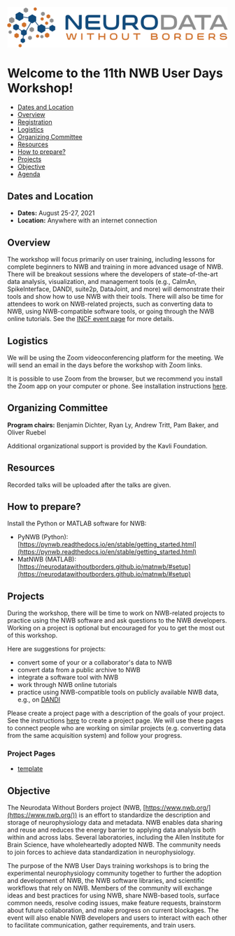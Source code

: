 
<img alt="Remote hackathon" src="logo_brain_text_white_hor.png">

# Welcome to the 11th NWB User Days Workshop!

  * [Dates and Location](#dates-and-location)
  * [Overview](#overview)
  * [Registration](#registration)
  * [Logistics](#logistics)
  * [Organizing Committee](#organizing-committee)
  * [Resources](#resources)
  * [How to prepare?](#how-to-prepare)
  * [Projects](#projects)
  * [Objective](#objective)
  * [Agenda](#agenda)

## Dates and Location

- **Dates:** August 25-27, 2021
- **Location:** Anywhere with an internet connection

## Overview

The workshop will focus primarily on user training, including lessons for 
complete beginners to NWB and training in more advanced usage of NWB. 
There will be breakout sessions where the developers of state-of-the-art 
data analysis, visualization, and management tools (e.g., CaImAn, 
SpikeInterface, DANDI, suite2p, DataJoint, and more) will demonstrate 
their tools and show how to use NWB with their tools. There will also 
be time for attendees to work on NWB-related projects, such as converting
data to NWB, using NWB-compatible software tools, or going through the 
NWB online tutorials. See the [INCF event page](https://www.incf.org/neurodata-without-borders-nwb-user-training-workshop) for more details.

## Logistics

We will be using the Zoom videoconferencing platform for the meeting.
We will send an email in the days before the workshop with Zoom links.

It is possible to use Zoom from the browser, but we recommend you install the Zoom app on your computer or phone.
See installation instructions [here](https://zoom.us/download).

## Organizing Committee

**Program chairs:** Benjamin Dichter, Ryan Ly, Andrew Tritt, Pam Baker, and Oliver Ruebel

Additional organizational support is provided by the Kavli Foundation.

## Resources

Recorded talks will be uploaded after the talks are given.

## How to prepare?

Install the Python or MATLAB software for NWB:
  * PyNWB (Python): [https://pynwb.readthedocs.io/en/stable/getting_started.html](https://pynwb.readthedocs.io/en/stable/getting_started.html)
  * MatNWB (MATLAB): [https://neurodatawithoutborders.github.io/matnwb/#setup](https://neurodatawithoutborders.github.io/matnwb/#setup)

## Projects

During the workshop, there will be time to work on NWB-related projects to practice using the NWB software and ask
questions to the NWB developers. Working on a project is optional but encouraged for you to get the most out of this
workshop.

Here are suggestions for projects:
  * convert some of your or a collaborator's data to NWB
  * convert data from a public archive to NWB
  * integrate a software tool with NWB
  * work through NWB online tutorials
  * practice using NWB-compatible tools on publicly available NWB data, e.g., on [DANDI](https://dandiarchive.org/)

Please create a project page with a description of the goals of your project.
See the instructions [here](projects/README.md) to create a project page.
We will use these pages to connect people who are working on similar projects (e.g. converting data from the same acquisition system) and follow your progress.

### Project Pages 

* [template](projects/template/README.md)

## Objective

The Neurodata Without Borders project (NWB, [https://www.nwb.org/](https://www.nwb.org/)) is an effort to 
standardize the description and storage of neurophysiology data and metadata.
NWB enables data sharing and reuse and reduces the energy barrier to applying data analysis both within and across labs.
Several laboratories, including the Allen Institute for Brain Science, have wholeheartedly adopted NWB.
The community needs to join forces to achieve data standardization in neurophysiology.

The purpose of the NWB User Days training workshops is to bring the experimental neurophysiology community together to
further the adoption and development of NWB, the NWB software libraries, and scientific workflows that rely on NWB.
Members of the community will exchange ideas and best practices for using NWB, share NWB-based tools, surface common needs, resolve coding issues, make feature requests, brainstorm about future collaboration, and make progress on current blockages.
The event will also enable NWB developers and users to interact with each other to facilitate communication, gather requirements, and train users.

